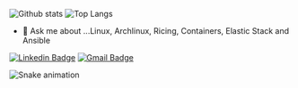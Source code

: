![Github stats](https://github-readme-stats.vercel.app/api?username=vitorspk&layout=compact&theme=merko)
![Top Langs](https://github-readme-stats.vercel.app/api//top-langs?username=vitorspk&show_icons=truea&layout=compact&theme=dark)

- 💬 Ask me about ...Linux, Archlinux, Ricing, Containers, Elastic Stack and Ansible

[![Linkedin Badge](https://img.shields.io/badge/-LinkedIn-blue?style=flat-square&logo=Linkedin&logoColor=white&link=https://www.linkedin.com/in/vitorschiavo)](https://www.linkedin.com/in/vitorschiavo)
[![Gmail Badge](https://img.shields.io/badge/-Gmail-c14438?style=flat-square&logo=Gmail&logoColor=white&link=mailto:seu_email)](mailto:vitorspk@gmail.com)


![Snake animation](https://github.com/vitorspk/vitorspk/blob/output/github-contribution-grid-snake.svg)